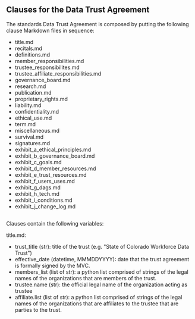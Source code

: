 ## Clauses for the Data Trust Agreement

The standards Data Trust Agreement is composed by putting the following clause Markdown files in sequence:

- title.md
- recitals.md
- definitions.md
- member_responsibilities.md
- trustee_responsibilites.md
- trustee_affiliate_responsibilities.md
- governance_board.md
- research.md
- publication.md
- proprietary_rights.md
- liability.md
- confidentiality.md
- ethical_use.md
- term.md
- miscellaneous.md
- survival.md
- signatures.md
- exhibit_a_ethical_principles.md
- exhibit_b_governance_board.md
- exhibit_c_goals.md
- exhibit_d_member_resources.md
- exhibit_e_trust_resources.md
- exhibit_f_users_uses.md
- exhibit_g_dags.md
- exhibit_h_tech.md
- exhibit_i_conditions.md
- exhibit_j_change_log.md

##
Clauses contain the following variables:

title.md:
- trust_title (str): title of the trust (e.g. "State of Colorado Workforce Data Trust")
- effective_date (datetime, MMMDDYYYY): date that the trust agreement is formally signed by the MVC.
- members_list (list of str): a python list comprised of strings of the legal names of the organizations that are members of the trust.
- trustee.name (str): the official legal name of the organization acting as trustee
- affiliate.list (list of str): a python list comprised of strings of the legal names of the organizations that are affiliates to the trustee that are parties to the trust.


